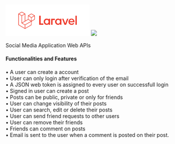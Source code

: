 <p margin = "auto">
  <img src="laravel.png" width="45%" /> 
  <img src="mySQL.png" width="45%" /> 
</p>
Social Media Application Web APIs

#### Functionalities and Features

• A user can create a account <br>
• User can only login after verification of the email <br>
• A JSON web token is assigned to every user on successfull login <br>
• Signed in user can create a post <br>
• Posts can be public, private or only for friends <br>
• User can change visibility of their posts <br>
• User can search, edit or delete their posts <br>
• User can send friend requests to other users <br>
• User can remove their friends <br>
• Friends can comment on posts <br>
• Email is sent to the user when a comment is posted on their post. <br>